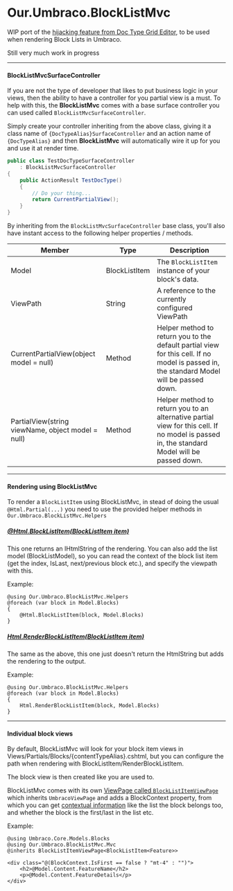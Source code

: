# Our.Umbraco.BlockListMvc 
WIP port of the [hijacking feature from Doc Type Grid Editor](https://github.com/skttl/umbraco-doc-type-grid-editor/blob/develop/docs/developers-guide.md#doctypegrideditorsurfacecontroller), to be used when rendering Block Lists in Umbraco.

Still very much work in progress


---



#### BlockListMvcSurfaceController

If you are not the type of developer that likes to put business logic in your views, then the ability to have a controller for you partial view is a must. To help with this, the **BlockListMvc** comes with a base surface controller you can used called `BlockListMvcSurfaceController`.

Simply create your controller inheriting from the above class, giving it a class name of `{DocTypeAlias}SurfaceController` and an action name of `{DocTypeAlias}` and then **BlockListMvc** will automatically wire it up for you and use it at render time.

```csharp
public class TestDocTypeSurfaceController
	: BlockListMvcSurfaceController
{
	public ActionResult TestDocType()
	{
		// Do your thing...
		return CurrentPartialView();
	}
}
```

By inheriting from the `BlockListMvcSurfaceController` base class, you'll also have instant access to the following helper properties / methods.

| Member                                            | Type              | Description |
|---------------------------------------------------|-------------------|-------------|
| Model                                             | BlockListItem     | The `BlockListItem` instance of your block's data. |
| ViewPath                                          | String            | A reference to the currently configured ViewPath |
| CurrentPartialView(object model = null)           | Method            | Helper method to return you to the default partial view for this cell. If no model is passed in, the standard Model will be passed down. |
| PartialView(string viewName, object model = null) | Method            | Helper method to return you to an alternative partial view for this cell. If no model is passed in, the standard Model will be passed down. |

---

#### Rendering using BlockListMvc
To render a `BlockListItem` using BlockListMvc, in stead of doing the usual `@Html.Partial(...)` you need to use the provided helper methods in `Our.Umbraco.BlockListMvc.Helpers`

##### [@Html.BlockListItem(BlockListItem item)](https://github.com/skttl/umbraco-blocklistmvc/blob/master/src/Our.Umbraco.BlockListMvc/Helpers/RenderHelper.cs#L27)
This one returns an IHtmlString of the rendering. You can also add the list model (BlockListModel), so you can read the context of the block list item (get the index, IsLast, next/previous block etc.), and specify the viewpath with this.

Example:

```cshtml
@using Our.Umbraco.BlockListMvc.Helpers
@foreach (var block in Model.Blocks)
{
    @Html.BlockListItem(block, Model.Blocks)
}
```

##### [Html.RenderBlockListItem(BlockListItem item)](https://github.com/skttl/umbraco-blocklistmvc/blob/master/src/Our.Umbraco.BlockListMvc/Helpers/RenderHelper.cs#L44)
The same as the above, this one just doesn't return the HtmlString but adds the rendering to the output.

Example:

```cshtml
@using Our.Umbraco.BlockListMvc.Helpers
@foreach (var block in Model.Blocks)
{
    Html.RenderBlockListItem(block, Model.Blocks)
}
```

---

#### Individual block views
By default, BlockListMvc will look for your block item views in Views/Partials/Blocks/{contentTypeAlias}.cshtml, but you can configure the path when rendering with BlockListItem/RenderBlockListItem.

The block view is then created like you are used to.

BlockListMvc comes with its own [ViewPage called `BlockListItemViewPage`](https://github.com/skttl/umbraco-blocklistmvc/blob/master/src/Our.Umbraco.BlockListMvc/Mvc/BlockListItemViewPage.cs) which inherits `UmbracoViewPage` and adds a BlockContext property, from which you can get [contextual information](https://github.com/skttl/umbraco-blocklistmvc/blob/master/src/Our.Umbraco.BlockListMvc/Models/BlockListItemContext.cs) like the list the block belongs too, and whether the block is the first/last in the list etc.

Example:

```cshtml
@using Umbraco.Core.Models.Blocks
@using Our.Umbraco.BlockListMvc.Mvc
@inherits BlockListItemViewPage<BlockListItem<Feature>>

<div class="@(BlockContext.IsFirst == false ? "mt-4" : "")">
    <h2>@Model.Content.FeatureName</h2>
    <p>@Model.Content.FeatureDetails</p>
</div>
```
